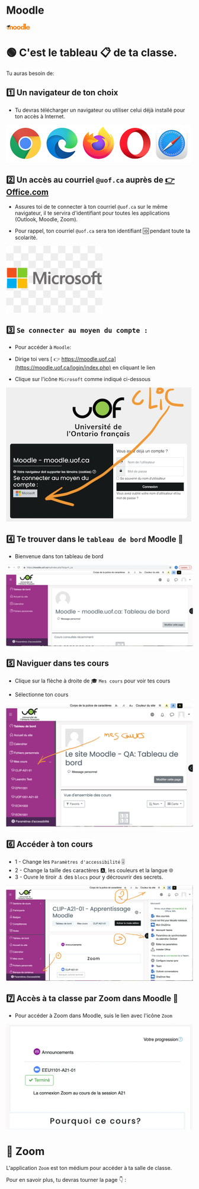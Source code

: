 # Moodle 

![Logo Moodle](/images/64px-Moodle-logo.svg.png "Logo Moodle")

# 🟢 C'est le tableau 📋 de ta classe. 

Tu auras besoin de:

## 1️⃣ Un navigateur de ton choix

* Tu devras télécharger un navigateur ou utiliser celui déjà installé pour ton accès à Internet. 

![Navigateurs pour accès à Moodle](/images/moodle/Moodle-00-Navigateurs.png "Navigateurs pour accès à Moodle")

## 2️⃣ Un accès au courriel `@uof.ca` auprès de [ 👉 Office.com](https://www.office.com/)

* Assures toi de te connecter à ton courriel `@uof.ca` sur le même navigateur, il te servira d'identifiant pour toutes les applications (Outlook, Moodle, Zoom).

* Pour rappel, ton courriel `@uof.ca` sera ton identifiant 🆔 pendant toute ta scolarité.

![Logo Microsoft](/images/microsoft-logo.jpg " Logo Microsoft")

## 3️⃣ `Se connecter au moyen du compte :`

* Pour accéder à `Moodle`:

* Dirige toi vers [ 👉 https://moodle.uof.ca](https://moodle.uof.ca/login/index.php) en cliquant le lien

* Clique sur l'icône `Microsoft` comme indiqué ci-dessous 

![Moodle Login](/images/moodle/Moodle-01-Login.png "Navigateurs pour accéder à Moodle")

## 4️⃣ Te trouver dans le `tableau de bord` Moodle 🎉

* Bienvenue dans ton tableau de bord

![Moodle Tableau de bord](/images/moodle/Moodle-02-tableau-de-bord.png "Tableau de bord de Moodle")

## 5️⃣ Naviguer dans tes cours

* Clique sur la flèche à droite de 🎓 `Mes cours` pour voir tes cours

* Sélectionne ton cours

![Moodle mes cours](/images/moodle/Moodle-03-choix-des-cours.png "Mes cours dans Moodle")

## 6️⃣ Accéder à ton cours

* 1 - Change les `Paramètres d'accessibilité` 🎚️
* 2 - Change la taille des caractères 🅰️, les couleurs et la langue 🌐
* 3 - Ouvre le tiroir ⚓ des `blocs` ️pour y décrouvrir des secrets.


![Moodle mon cours](/images/moodle/Moodle-04-mes-cours.png "Mon cours dans Moodle")

## 7️⃣ Accès à ta classe par Zoom dans Moodle 🎉

* Pour accéder à Zoom dans Moodle, suis le lien avec l'icône `Zoom`

![Moodle Acces à Zoom](/images/moodle/Zoom-7-etudiant-annonce.png "Accès à Zoom dans Moodle")

# 🎥 Zoom

L'application `Zoom` est ton médium pour accéder à ta salle de classe. 

Pour en savoir plus, tu devras tourner la page 👇 :



